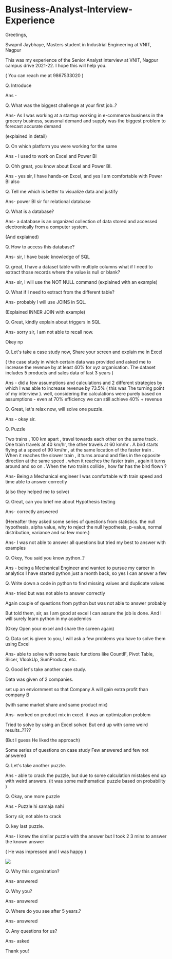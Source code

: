 # Business-Analyst-Interview-Experience

Greetings,

Swapnil Jaybhaye, Masters student in Industrial Engineering at VNIT, Nagpur 

This was my experience of the Senior Analyst interview at VNIT, Nagpur campus drive 2021-22. I hope this will help you.

( You can reach me at 9867533020 )

Q. Introduce

Ans -

Q. What was the biggest challenge at your first job..?

Ans- As I was working at a startup working in e-commerce business in the grocery business, seasonal demand and supply was the biggest problem to forecast accurate demand

(explained in detail)

Q.  On which platform you were working for the same

Ans - I used to work on Excel and Power BI

Q. Ohh great, you know about Excel and Power BI.

Ans - yes sir, I have hands-on Excel, and yes I am comfortable with Power BI also

Q. Tell me which is better to visualize data and justify

Ans- power BI sir for relational database

Q. What is a database?

Ans- a database is an organized collection of data stored and accessed electronically from a computer system. 

(And explained)

Q. How to access this database?

Ans- sir, I have basic knowledge of SQL

Q. great, I have a dataset table with multiple columns what if I need to extract those records where the value is null or blank? 

Ans- sir, I will use the NOT NULL command (explained with an example)

Q. What if I need to extract from the different table?

Ans- probably I will use JOINS in SQL.

(Explained INNER JOIN with example)

Q. Great, kindly explain about triggers in SQL

Ans- sorry sir, I am not able to recall now.

Okey np

Q. Let's take a case study now, Share your screen and explain me in Excel

( the case study in which certain data was provided and asked me to increase the revenue by at least 40% for xyz organisation. The dataset includes 5 products and sales data of last 3 years )

Ans - did a few assumptions and calculations and 2 different strategies by which I was able to increase revenue by 73.5% ( this was The turning point of my interview ). well, considering the calculations were purely based on assumptions - even at 70% efficiency we can still achieve 40% + revenue

Q. Great, let's relax now, will solve one puzzle.

Ans - okay sir.

Q. Puzzle 

Two trains , 100 km apart , travel towards each other on the same track . One train travels at 40 km/hr, the other travels at 60 km/hr . A bird starts flying at a speed of 90 km/hr , at the same location of the faster train . When it reaches the slower train , it turns around and flies in the opposite direction at the same speed . when it reaches the faster train , again it turns around and so on . When the two trains collide , how far has the bird flown ?

Ans- Being a Mechanical engineer I was comfortable with train speed and time able to answer correctly

(also they helped me to solve)

Q. Great, can you brief me about Hypothesis testing

Ans- correctly answered

(Hereafter they asked some series of questions from statistics. the null hypothesis, alpha value, why to reject the null hypothesis, p-value, normal distribution, variance and so few more.)

Ans- I was not able to answer all questions but tried my best to answer with examples

Q. Okey, You said you know python..?

Ans - being a Mechanical Engineer and wanted to pursue my career in analytics I have started python just a month back, so yes I can answer a few

Q. Write down a code in python to find missing values and duplicate values

Ans- tried but was not able to answer correctly

Again couple of questions from python but was not able to answer probably

But told them, sir, as I am good at excel I can assure the job is done. And I will surely learn python in my academics

(Okey Open your excel and share the screen again)

Q. Data set is given to you, I will ask a few problems you have to solve them using Excel 

Ans- able to solve with some basic functions like CountIF, Pivot Table, Slicer, VlookUp, SumProduct, etc.

Q. Good let's take another case study.

Data was given of 2 companies.

set up an enviornment so that Company A will gain extra profit than company B 

(with same market share and same product mix)

Ans- worked on product mix in excel. it was an optimization problem

Tried to solve by using an Excel solver. But end up with some weird results..????

(But I guess He liked the approach)

Some series of questions on case study Few answered and few not answered

Q. Let's take another puzzle.

Ans - able to crack the puzzle, but due to some calculation mistakes end up with weird answers. (it was some mathematical puzzle based on probability )

Q. Okay, one more puzzle

Ans - Puzzle hi samaja nahi

Sorry sir, not able to crack

Q. key last puzzle.

Ans- I knew the similar puzzle with the answer but I took 2 3 mins to answer the known answer

( He was impressed and I was happy )

![](https://indianmemetemplates.com/wp-content/uploads/akshay-kumar-funny-expression.jpg)



Q. Why this organization?

Ans- answered

Q. Why you?

Ans- answered

Q. Where do you see after 5 years.?

Ans- answered

Q. Any questions for us?

Ans- asked 

Thank you!
